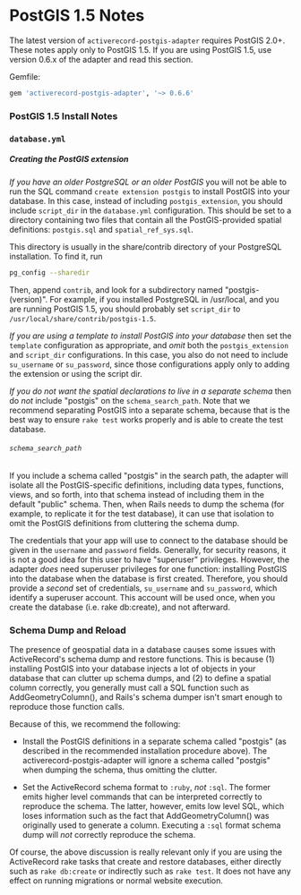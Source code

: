 # PostGIS 1.5 Notes

The latest version of `activerecord-postgis-adapter` requires PostGIS 2.0+.
These notes apply only to PostGIS 1.5.
If you are using PostGIS 1.5, use version 0.6.x of the adapter and read this section.

Gemfile:

```ruby
gem 'activerecord-postgis-adapter', '~> 0.6.6'
```

### PostGIS 1.5 Install Notes

### `database.yml`

##### Creating the PostGIS extension

*If you have an older PostgreSQL or an older PostGIS* you will not be able to
run the SQL command `create extension postgis` to install PostGIS into your database. In
this case, instead of including `postgis_extension`, you should include
`script_dir` in the `database.yml` configuration. This should be set to a directory
containing two files that contain all the PostGIS-provided spatial
definitions: `postgis.sql` and `spatial_ref_sys.sql`.

This directory is usually in the share/contrib directory of your PostgreSQL
installation. To find it, run

```sh
pg_config --sharedir
```

Then, append `contrib`, and look for a subdirectory named "postgis-(version)".
For example, if you installed PostgreSQL in /usr/local, and you are running
PostGIS 1.5, you should probably set `script_dir` to
`/usr/local/share/contrib/postgis-1.5`.

*If you are using a template to install PostGIS into your database* then set
the `template` configuration as appropriate, and *omit* both the
`postgis_extension` and `script_dir` configurations. In this case, you also do
not need to include `su_username` or `su_password`, since those configurations
apply only to adding the extension or using the script dir.

*If you do not want the spatial declarations to live in a separate schema*
then do *not* include "postgis" on the `schema_search_path`. Note that we
recommend separating PostGIS into a separate schema, because that is the best
way to ensure `rake test` works properly and is able to create the test
database.

###### `schema_search_path`

If you include a schema called "postgis" in the search path, the adapter will isolate all the
PostGIS-specific definitions, including data types, functions, views, and so
forth, into that schema instead of including them in the default "public"
schema. Then, when Rails needs to dump the schema (for example, to replicate
it for the test database), it can use that isolation to omit the PostGIS
definitions from cluttering the schema dump.

The credentials that your app will use to connect to the database should be
given in the `username` and `password` fields. Generally, for security
reasons, it is not a good idea for this user to have "superuser" privileges.
However, the adapter *does* need superuser privileges for one function:
installing PostGIS into the database when the database is first created.
Therefore, you should provide a *second* set of credentials, `su_username` and
`su_password`, which identify a superuser account. This account will be used
once, when you create the database (i.e. rake db:create), and not afterward.

### Schema Dump and Reload

The presence of geospatial data in a database causes some issues with
ActiveRecord's schema dump and restore functions. This is because (1)
installing PostGIS into your database injects a lot of objects in your
database that can clutter up schema dumps, and (2) to define a spatial column
correctly, you generally must call a SQL function such as AddGeometryColumn(),
and Rails's schema dumper isn't smart enough to reproduce those function
calls.

Because of this, we recommend the following:

*   Install the PostGIS definitions in a separate schema called "postgis" (as
    described in the recommended installation procedure above). The
    activerecord-postgis-adapter will ignore a schema called "postgis" when
    dumping the schema, thus omitting the clutter.

*   Set the ActiveRecord schema format to `:ruby`, *not* `:sql`. The former
    emits higher level commands that can be interpreted correctly to reproduce
    the schema. The latter, however, emits low level SQL, which loses
    information such as the fact that AddGeometryColumn() was originally used
    to generate a column. Executing a `:sql` format schema dump will *not*
    correctly reproduce the schema.


Of course, the above discussion is really relevant only if you are using the
ActiveRecord rake tasks that create and restore databases, either directly
such as `rake db:create` or indirectly such as `rake test`. It does not have
any effect on running migrations or normal website execution.
